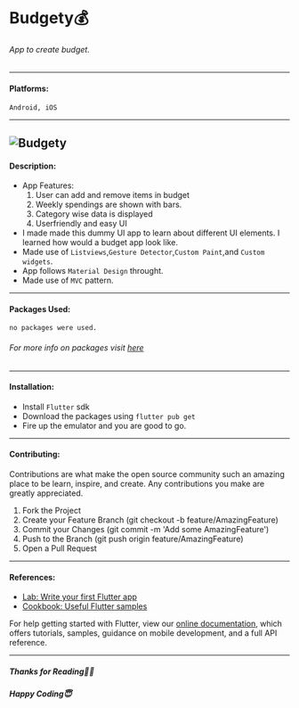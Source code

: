 # Budgety💰
###### App to create budget.

------------



#### Platforms:  
`Android, iOS`

------------
![Budgety](https://user-images.githubusercontent.com/55269410/115545866-ec31b300-a2c1-11eb-99c2-950d99725f4f.png)
------------
#### Description: 
- App Features:
	1. User can add and remove items in budget
	2. Weekly spendings are shown with bars.
	3. Category wise data is displayed
	4. Userfriendly and easy UI
- I made made this dummy UI app to learn about different UI elements. I learned how would a budget app look like. 
- Made use of `Listviews`,`Gesture Detector`,`Custom Paint`,and `Custom widgets`.
- App follows `Material Design` throught.
- Made use of `MVC` pattern.

------------

#### Packages Used:
`no packages were used.`
###### For more info on packages visit [here](http://pub.dev "here")
------------

#### Installation:
- Install `Flutter` sdk
- Download the packages using `flutter pub get`
- Fire up the emulator and you are good to go.

------------
#### Contributing:
Contributions are what make the open source community such an amazing place to be learn, inspire, and create. Any contributions you make are greatly appreciated.
1. Fork the Project
2. Create your Feature Branch (git checkout -b feature/AmazingFeature)
3. Commit your Changes (git commit -m 'Add some AmazingFeature')
4. Push to the Branch (git push origin feature/AmazingFeature)
5. Open a Pull Request

------------
#### References:

- [Lab: Write your first Flutter app](https://flutter.dev/docs/get-started/codelab)
- [Cookbook: Useful Flutter samples](https://flutter.dev/docs/cookbook)

For help getting started with Flutter, view our
[online documentation](https://flutter.dev/docs), which offers tutorials,
samples, guidance on mobile development, and a full API reference.

------------


##### Thanks for Reading🙏🏻
##### Happy Coding😇



   


